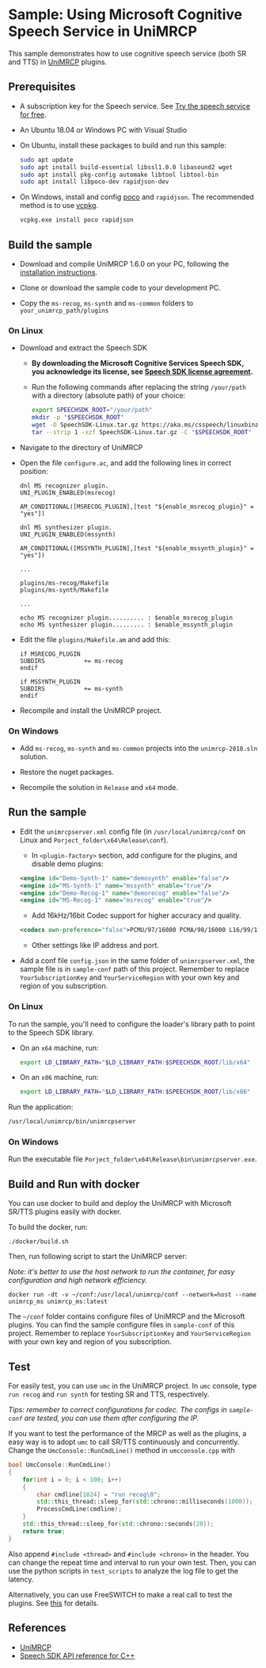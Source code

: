 # Sample: Using Microsoft Cognitive Speech Service in UniMRCP

This sample demonstrates how to use cognitive speech service (both SR and TTS) in [UniMRCP](http://www.unimrcp.org/) plugins.

## Prerequisites

* A subscription key for the Speech service. See [Try the speech service for free](https://docs.microsoft.com/azure/cognitive-services/speech-service/get-started).
* An Ubuntu 18.04 or Windows PC with Visual Studio
* On Ubuntu, install these packages to build and run this sample:

  ```sh
  sudo apt update
  sudo apt install build-essential libssl1.0.0 libasound2 wget
  sudo apt install pkg-config automake libtool libtool-bin
  sudo apt install libpoco-dev rapidjson-dev
  ```

* On Windows, install and config [poco](https://pocoproject.org/) and `rapidjson`. The recommended method is to use [vcpkg](https://github.com/microsoft/vcpkg).

  ```bash
  vcpkg.exe install poco rapidjson
  ```

## Build the sample

* Download and compile UniMRCP 1.6.0 on your PC, following the [installation instructions](http://www.unimrcp.org/index.php/project/get-started).

* Clone or download the sample code to your development PC.

* Copy the `ms-recog`, `ms-synth` and `ms-common` folders to `your_unimrcp_path/plugins`

### On Linux

* Download and extract the Speech SDK
  * **By downloading the Microsoft Cognitive Services Speech SDK, you acknowledge its license, see [Speech SDK license agreement](https://aka.ms/csspeech/license201809).**
  * Run the following commands after replacing the string `/your/path` with a directory (absolute path) of your choice:

    ```sh
    export SPEECHSDK_ROOT="/your/path"
    mkdir -p "$SPEECHSDK_ROOT"
    wget -O SpeechSDK-Linux.tar.gz https://aka.ms/csspeech/linuxbinary
    tar --strip 1 -xzf SpeechSDK-Linux.tar.gz -C "$SPEECHSDK_ROOT"
    ```

* Navigate to the directory of UniMRCP
* Open the file `configure.ac`, and add the following lines in correct position:

    ```shell
    dnl MS recognizer plugin.
    UNI_PLUGIN_ENABLED(msrecog)

    AM_CONDITIONAL([MSRECOG_PLUGIN],[test "${enable_msrecog_plugin}" = "yes"])

    dnl MS synthesizer plugin.
    UNI_PLUGIN_ENABLED(mssynth)

    AM_CONDITIONAL([MSSYNTH_PLUGIN],[test "${enable_mssynth_plugin}" = "yes"])

    ...

    plugins/ms-recog/Makefile
    plugins/ms-synth/Makefile

    ...

    echo MS recognizer plugin.......... : $enable_msrecog_plugin
    echo MS synthesizer plugin......... : $enable_mssynth_plugin
    ```

* Edit the file `plugins/Makefile.am` and add this:

    ```shell
    if MSRECOG_PLUGIN
    SUBDIRS		      += ms-recog
    endif

    if MSSYNTH_PLUGIN
    SUBDIRS		      += ms-synth
    endif
    ```

* Recompile and install the UniMRCP project.

### On Windows

* Add `ms-recog`, `ms-synth` and `ms-common` projects into the `unimrcp-2010.sln` solution.
  
* Restore the nuget packages.

* Recompile the solution in `Release` and `x64` mode.

## Run the sample

* Edit the `unimrcpserver.xml` config file (in `/usr/local/unimrcp/conf` on Linux and `Porject_folder\x64\Release\conf`).

  * In `<plugin-factory>` section, add configure for the plugins, and disable demo plugins:

  ```xml
  <engine id="Demo-Synth-1" name="demosynth" enable="false"/>
  <engine id="MS-Synth-1" name="mssynth" enable="true"/>
  <engine id="Demo-Recog-1" name="demorecog" enable="false"/>
  <engine id="MS-Recog-1" name="msrecog" enable="true"/>
  ```

  * Add 16kHz/16bit Codec support for higher accuracy and quality.

  ```xml
  <codecs own-preference="false">PCMU/97/16000 PCMA/98/16000 L16/99/16000 PCMU PCMA L16/96/8000 telephone-event/101/8000</codecs>
  ```

  * Other settings like IP address and port.

* Add a conf file `config.json` in the same folder of `unimrcpserver.xml`, the sample file is in `sample-conf` path of this project. Remember to replace `YourSubscriptionKey` and `YourServiceRegion` with your own key and region of you subscription.

### On Linux

To run the sample, you'll need to configure the loader's library path to point to the Speech SDK library.

* On an `x64` machine, run:

  ```sh
  export LD_LIBRARY_PATH="$LD_LIBRARY_PATH:$SPEECHSDK_ROOT/lib/x64"
  ```

* On an `x86` machine, run:

  ```sh
  export LD_LIBRARY_PATH="$LD_LIBRARY_PATH:$SPEECHSDK_ROOT/lib/x86"
  ```

Run the application:

  ```sh
  /usr/local/unimrcp/bin/unimrcpserver
  ```

### On Windows

Run the executable file `Porject_folder\x64\Release\bin\unimrcpserver.exe`.

## Build and Run with docker

You can use docker to build and deploy the UniMRCP with Microsoft SR/TTS plugins easily with docker.

To build the docker, run:

  ```shell
  ./docker/build.sh
  ```

Then, run following script to start the UniMRCP server:

*Note: it's better to use the host network to run the container, for easy configuration and high network efficiency.*

  ```shell
  docker run -dt -v ~/conf:/usr/local/unimrcp/conf --network=host --name unimrcp_ms unimrcp_ms:latest
  ```

The `~/conf` folder contains configure files of UniMRCP and the Microsoft plugins. You can find the sample configure files in `sample-conf` of this project.
Remember to replace `YourSubscriptionKey` and `YourServiceRegion` with your own key and region of you subscription.

## Test

For easily test, you can use `umc` in the UniMRCP project.
In `umc` console, type `run recog` and `run synth` for testing SR and TTS, respectively.

*Tips: remember to correct configurations for codec. The configs in `sample-conf` are tested, you can use them after configuring the IP.*

If you want to test the performance of the MRCP as well as the plugins, a easy way is to adopt `umc` to call SR/TTS continuously and concurrently.
Change the `UmcConsole::RunCmdLine()` method in `umcconsole.cpp` with

  ```c++
  bool UmcConsole::RunCmdLine()
  {
      for(int i = 0; i < 100; i++)
      {
          char cmdline[1024] = "run recog\0";
          std::this_thread::sleep_for(std::chrono::milliseconds(1000));
          ProcessCmdLine(cmdline);
      }
      std::this_thread::sleep_for(std::chrono::seconds(20));
      return true;
  }
  ```
  
Also append `#include <thread>` and `#include <chrono>` in the header.
You can change the repeat time and interval to run your own test.
Then, you can use the python scripts in `test_scripts` to analyze the log file to get the latency.


Alternatively, you can use FreeSWITCH to make a real call to test the plugins. See [this]("./test_with_freeswitch.md) for details.

## References

* [UniMRCP](http://www.unimrcp.org/)
* [Speech SDK API reference for C++](https://aka.ms/csspeech/cppref)
